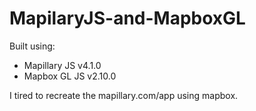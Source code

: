 # MapilaryJS-and-MapboxGL

Built using: 
- Mapillary JS v4.1.0
- Mapbox GL JS v2.10.0

I tired to recreate the mapillary.com/app using mapbox. 
